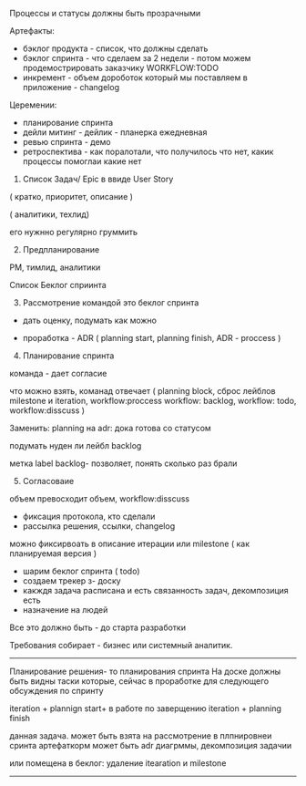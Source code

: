 Процессы и статусы   должны быть  прозрачными 

Артефакты: 

- бэклог продукта  - список, что  должны   сделать
- бэклог спринта  -  что  сделаем  за 2 недели - потом  можем продемострировать  заказчику WORKFLOW:TODO  
- инкремент -  объем дороботок  который  мы поставляем  в приложение - changelog

Церемении: 

- планирование  спринта 
- дейли митинг   -  дейлик -  планерка  ежедневная   
- ревью спринта  - демо  
- ретроспектива  -  как   поралотали,  что получилось    что нет,  какик процессы  помоглаи какие  нет 

1. Список Задач/ Epic  в  ввиде User Story 

( кратко,  приоритет,   описание ) 

( аналитики,  техлид) 


его нужнно   регулярно груммить 

2. Предпланирование  

PМ, тимлид, аналитики

Список Беклог  сприинта

3. Рассмотрение   командой  это  беклог  спринта 

- дать  оценку,  подумать   как можно 

- проработка  -  ADR  ( planning start, planning  finish, ADR - proccess ) 

4. Планирование  спринта 

команда -  дает  согласие 

что  можно   взять,  команад  отвечает  ( planning   block, сброс лейблов milestone и iteration, workflow:proccess
workflow: backlog, workflow:  todo, workflow:disscuss ) 

Заменить:  planning на  adr:  дока  готова  со статусом  

подумать   нуден ли  лейбл  backlog  

метка  label  backlog-  позволяет, понять сколько раз  брали 

5. Согласоваие 

объем  превосходит   объем,   workflow:disscuss 

-  фиксация протокола,  кто  сделали 
-  рассылка решения,  ссылки, changelog  

можно  фиксирвоать в описание   итерации  или  milestone ( как планируемая  версия )  


-  шарим  беклог спринта  ( todo) 
-  создаем   трекер   з- доску  
-  какждя    задача   расписана      и есть  связанность  задач,   декомпозиция есть  
-  назначение  на    людей 

Все  это должно  быть  -  до  старта  разработки 


Требования собирает -  бизнес или  системный  аналитик. 

---
Планирование  решения-  то  планирования  спринта
На доске   должны  быть  видны  таски которые, сейчас  в проработке
для  следующего  обсуждения по  спринту 

iteration + plannign start+  в работе 
по заверщению  iteration + planning finish 

данная  задача. может быть  взята на  рассмотрение в   плпнировнеи  сринта 
артефаткорм  может  быть  adr  диагрммы,  декомпозиция задачии 

или  помещена в беклог:  удаление  itearation  и  milestone  

-----  


